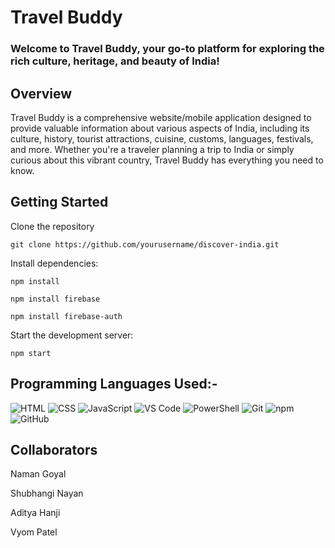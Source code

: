
# Travel Buddy

### Welcome to Travel Buddy, your go-to platform for exploring the rich culture, heritage, and beauty of India!


## Overview

 Travel Buddy is a comprehensive website/mobile application designed to provide valuable information about various aspects of India, including its culture, history, tourist attractions, cuisine, customs, languages, festivals, and more. Whether you're a traveler planning a trip to India or simply curious about this vibrant country, Travel Buddy has everything you need to know.




## Getting Started 

 Clone the repository

 `git clone https://github.com/yourusername/discover-india.git `

Install dependencies:

`npm install`

`npm install firebase`

`npm install firebase-auth`

Start the development server:

`npm start`

<link rel="stylesheet" href="https://cdnjs.cloudflare.com/ajax/libs/font-awesome/5.15.4/css/all.min.css">


## Programming Languages Used:- 

![HTML](https://img.shields.io/badge/html5-%23E34F26.svg?style=for-the-badge&logo=html5&logoColor=white)
![CSS](https://img.shields.io/badge/CSS-1572B6?style=for-the-badge&logo=css3&logoColor=white)
![JavaScript](https://img.shields.io/badge/javascript-%23323330.svg?style=for-the-badge&logo=javascript&logoColor=%23F7DF1E)
![VS Code](https://img.shields.io/badge/Visual%20Studio%20Code-0078d7.svg?style=for-the-badge&logo=visual-studio-code&logoColor=white)
![PowerShell](https://img.shields.io/badge/PowerShell-%235391FE.svg?style=for-the-badge&logo=powershell&logoColor=white)
![Git](https://img.shields.io/badge/git-%23F05033.svg?style=for-the-badge&logo=git&logoColor=white)
![npm](https://img.shields.io/badge/NPM-%23CB3837.svg?style=for-the-badge&logo=npm&logoColor=white)
![GitHub](https://img.shields.io/badge/github-%23121011.svg?style=for-the-badge&logo=github&logoColor=white)



## Collaborators

Naman Goyal

Shubhangi Nayan

Aditya Hanji

Vyom Patel







